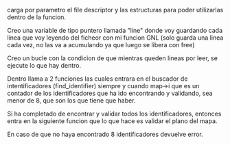 carga por parametro el file descriptor y las estructuras para poder utilizarlas dentro de la funcion.

Creo una variable de tipo puntero llamada "line" donde voy guardando cada linea que voy leyendo del ficheor con mi funcion GNL (solo guarda una linea cada vez, no las va a acumulando ya que luego se libera con free)

Creo un bucle con la condicion de que mientras queden lineas por leer, se ejecute lo que hay dentro.

Dentro llama a 2 funciones las cuales entrara en el buscador de intentificadores (find_identifier) siempre y cuando map->i que es un contador de los identificadores que ha ido encontrando y validando, sea menor de 8, que son los que tiene que haber.

Si ha completado de encontrar y validar todos los identificadores, entonces entra en la siguiente funcion que lo que hace es validar el plano del mapa.

En caso de que no haya encontrado 8 identificadores devuelve error.
